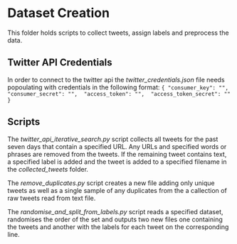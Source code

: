 # Dataset Creation #

This folder holds scripts to collect tweets, assign labels and preprocess the
data.


## Twitter API Credentials ## 

In order to connect to the twitter api the *twitter_credentials.json* file 
needs popoulating with credentials in the following format:
`
{
    "consumer_key": "", 
    "consumer_secret": "", 
    "access_token": "", 
    "access_token_secret": ""
}
`

## Scripts ##

The *twitter_api_iterative_search.py* script collects all tweets for the past
seven days that contain a specified URL.  Any URLs and specified words or 
phrases are removed from the tweets.  If the remaining tweet contains text, a
specified label is added and the tweet is added to a specified filename in the
*collected_tweets* folder.

The *remove_duplicates.py* script creates a new file adding only unique tweets 
as well as a single sample of any duplicates from the a callection of 
raw tweets read from text file.

The *randomise_and_split_from_labels.py* script reads a specified dataset,
randomises the order of the set and outputs two new files one containing the
tweets and another with the labels for each tweet on the corresponding line.